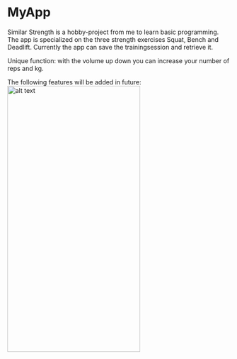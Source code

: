 # MyApp

Similar Strength is a hobby-project from me to learn basic programming.
The app is specialized on the three strength exercises Squat, Bench and Deadlift. Currently the app
can save the trainingsession and retrieve it.

Unique function: with the volume up down you can increase your number of reps and kg.

The following features will be added in future:
 <img src="https://github.com/SaschaCoffee/benchsquatdl/assets/42777981/74580523-5547-4c2f-a57b-0a0f827bc8ba" alt="alt text" width="300" height="600">




